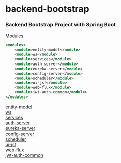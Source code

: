 # backend-bootstrap

### Backend Bootstrap Project with Spring Boot


Modules
```xml
<modules>
    <module>entity-model</module>
    <module>ws</module>
    <module>services</module>
    <module>auth-server</module>
    <module>eureka-server</module>
    <module>config-server</module>
    <module>scheduler</module>
    <module>ui-jsf</module>
    <module>web-flux</module>
    <module>jwt-auth-common</module>
</modules>
```

[entity-model](./entity-model/README.md)<br/>
[ws](./ws/README.md)<br/>
[services](./services/README.md)<br/>
[auth-server](./auth-server/README.md)<br/>
[eureka-server](./eureka-server/README.md)<br/>
[config-server](./config-server/README.md)<br/>
[scheduler](./scheduler/README.md)<br/>
[ui-jsf](./ui-jsf/README.md)<br/>
[web-flux](./web-flux/README.md)<br/>
[jwt-auth-common](./entitymodel/README.md)<br/>
